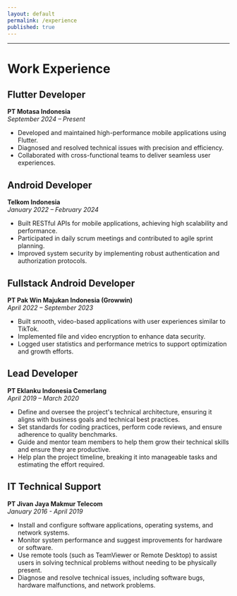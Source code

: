 ```yaml
---
layout: default
permalink: /experience
published: true
---
```


---
# Work Experience

## Flutter Developer 
**PT Motasa Indonesia**  
*September 2024 – Present*   
- Developed and maintained high-performance mobile applications using Flutter.
- Diagnosed and resolved technical issues with precision and efficiency.
- Collaborated with cross-functional teams to deliver seamless user experiences.

## Android Developer  
**Telkom Indonesia**  
*January 2022 – February 2024*  
- Built RESTful APIs for mobile applications, achieving high scalability and performance.  
- Participated in daily scrum meetings and contributed to agile sprint planning.  
- Improved system security by implementing robust authentication and authorization protocols.

## Fullstack Android Developer  
**PT Pak Win Majukan Indonesia (Growwin)**  
*April 2022 – September 2023*  
- Built smooth, video-based applications with user experiences similar to TikTok.
- Implemented file and video encryption to enhance data security.
- Logged user statistics and performance metrics to support optimization and growth efforts.

## Lead Developer  
**PT Eklanku Indonesia Cemerlang**  
*April 2019 – March 2020*  
- Define and oversee the project's technical architecture, ensuring it aligns with business goals and technical best practices.  
- Set standards for coding practices, perform code reviews, and ensure adherence to quality benchmarks. 
- Guide and mentor team members to help them grow their technical skills and ensure they are productive. 
- Help plan the project timeline, breaking it into manageable tasks and estimating the effort required.

## IT Technical Support  
**PT Jivan Jaya Makmur Telecom**  
*January 2016 - April 2019*  
- Install and configure software applications, operating systems, and network systems.
- Monitor system performance and suggest improvements for hardware or software.
- Use remote tools (such as TeamViewer or Remote Desktop) to assist users in solving technical problems without needing to be physically present.
- Diagnose and resolve technical issues, including software bugs, hardware malfunctions, and network problems.
